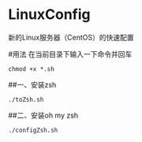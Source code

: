 # LinuxConfig
新的Linux服务器（CentOS）的快速配置

#用法
在当前目录下输入一下命令并回车

`
chmod +x *.sh
`


##一、安装zsh

`
./toZsh.sh
`

##二、安装oh my zsh

`
./configZsh.sh
`




